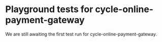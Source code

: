 # Playground tests for cycle-online-payment-gateway
We are still awaiting the first test run for cycle-online-payment-gateway.
